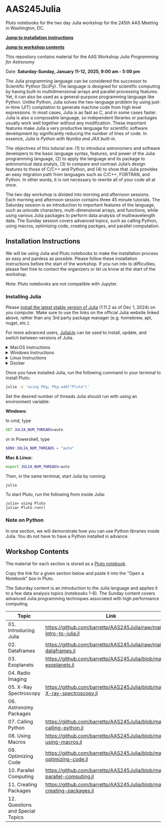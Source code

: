 # AAS245Julia
Pluto notebooks for the two day Julia workshop for the 245th AAS Meeting in Washington, DC.

[**Jump to installation instructions**](#installation-instructions)

[**Jump to workshop contents**](#workshop-contents)

This repository contains material for the AAS Workshop *Julia Programming for Astronomy*

Date: **Saturday-Sunday, January 11-12, 2025, 9:00 am - 5:00 pm**

The Julia programming language can be considered the successor to Scientific Python (SciPy). The language is designed for scientific computing by having built-in multidimensional arrays and parallel processing features. Yet, it can also be used as a general-purpose programming language like Python. Unlike Python, Julia solves the two-language problem by using just-in-time (JIT) compilation to generate machine code from high level expressions. In most cases, Julia is as fast as C, and in some cases faster. Julia is also a composable language, so independent libraries or packages usually work well together without any modification. These important features make Julia a very productive language for scientific software development by significantly reducing the number of lines of code. In essence, *Julia is Python with Numba and JAX built-in.* 

The objectives of this tutorial are: (1) to introduce astronomers and software developers to the basic language syntax, features, and power of the Julia programming language, (2) to apply the language and its package to astronomical data analyis, (3) to compare and contrast Julia’s design features to those of C/C++ and Python, and (4) to show that Julia provides an easy migration path from languages such as C/C++, FORTRAN, and Python. In other words, it is not necessary to rewrite all of your code all at once.

The two day workshop is divided into morning and afternoon sessions. Each morning and afternoon session contains three 45 minute tutorials. The Saturday session is an introduction to important features of the language, such as unicode characters, multi-dimensional arrays, and functions, while using various Julia packages to perform data analysis of multiwavelength data. The Sunday session covers advanced topics, such as calling Python, using macros, optimizing code, creating packges, and parallel computation.

## Installation Instructions

We will be using Julia and Pluto notebooks to make the installation process as easy and painless as possible. Please follow these installation instructions before the start of the workshop. If you run into to difficulties, please feel free to contact the organizers or let us know at the start of the workshop.

Note: Pluto notebooks are not compatible with Jupyter.

### Installing Julia
Please [install the latest stable version of Julia](https://julialang.org/downloads/) (1.11.2 as of Dec 1, 2024) on you computer. Make sure to use the links on the official Julia website linked above, rather than any 3rd party package manager (e.g. homebrew, apt, nuget, etc.).

For more advanced users, [JuliaUp](https://github.com/JuliaLang/juliaup) can be used to install, update, and switch between versions of Julia. 

<details>
<summary>MacOS Instructions</summary>
If you have a new mac with an M1 processor, make sure to select the "M-series Processor" link for improved performance.
</details>

<details>
<summary>Windows Instructions</summary>
This <a href="https://www.microsoft.com/store/apps/9NJNWW8PVKMN">Microsoft Store</a> link can also be used to install JuliaUp.

We strongly recomend you use the [Windows Terminal](https://en.wikipedia.org/wiki/Windows_Terminal) included in Windows 11 or downloadable from this <a href="https://aka.ms/terminal">Microsoft Store link</a>. Windows Terminal has improved font and math symbol rendering compared to the antiquated [Windows console/`cmd.exe`](https://en.wikipedia.org/wiki/Windows_Console).
</details>

<details>
<summary>Linux Instructions</summary>
After downloading the correct version of Julia for your operating system, expand the archive (e.g. <code>tar -xvf julia-xyz.tar.gz</code>) and place the binary <code>julia-xyz/bin/julia</code> in your <code>PATH</code>.

The versions of Julia included in OS package managers (yum, apt, pacman, etc) frequently have bugs not seen in the offical binaries and should be avoided. For more information, <a href="https://julialang.org/downloads/platform/#a_brief_note_about_unofficial_binaries">see here</a>.
</details>

<details>
<summary>Docker</summary>
Julia runs in lightweight, self-contained environments. It is therefore not usually necessary to install Julia within Docker for the sake of reproducibility.
</details>

Once you have installed Julia, run the following command in your terminal to install Pluto:
```bash
julia -e 'using Pkg; Pkg.add("Pluto")'
```

Set the desired number of threads Julia should run with using an environment variable:

**Windows:**

In cmd, type
```cmd
SET JULIA_NUM_THREADS=auto
```
or in Powershell, type
```ps1
$ENV:JULIA_NUM_THREADS = "auto"
```

**Mac & Linux:**
```bash
export JULIA_NUM_THREADS=auto
```


Then, in the same terminal, start Julia by running:
```bash
julia
```

To start Pluto, run the following from inside Julia:
```julia-repl
julia> using Pluto
julia> Pluto.run()
```

### Note on Python
In one section, we will demonstrate how you can use Python libraries inside Julia. You do not have to have a Python installed in advance.

## Workshop Contents

The material for each section is stored as a [Pluto notebook](https://plutojl.org/). 

Copy the link for a given section below and paste it into the "Open a Notebook" box in Pluto.

The Saturday content is an introduction to the Julia language and applies it to a few data analysis topics (notebooks 1-6).
The Sunday content covers advanced Julia programming techniques associated with high performance computing.

| Topic | Link | 
|-------|------|
| 01. Introducing Julia | https://github.com/barrettp/AAS245Julia/raw/main/01-intro-to-julia.jl |
| 02. Dataframes | https://github.com/barrettp/AAS245Julia/raw/main/02-dataframes.jl |
| 03. Exoplanets | https://github.com/barrettp/AAS245Julia/blob/main/03-exoplanets.jl |
| 04. Radio Imaging |  |
| 05. X-Ray Spectroscopy | https://github.com/barrettp/AAS245Julia/blob/main/05-X-ray-spectroscopy.jl |
| 06. Astronomy Packages |  |
| 07. Calling Python | https://github.com/barrettp/AAS245Julia/blob/main/07-calling-python.jl |
| 08. Using Macros | https://github.com/barrettp/AAS245Julia/blob/main/08-using-macros.jl |
| 09. Optimizing Code | https://github.com/barrettp/AAS245Julia/blob/main/09-optimizing-code.jl |
| 10. Parallel Computing | https://github.com/barrettp/AAS245Julia/blob/main/10-parallel-computing.jl |
| 11. Creating Packages | https://github.com/barrettp/AAS245Julia/blob/main/11-creating-packages.jl | 
| 12. Questions and Special Topics | |

